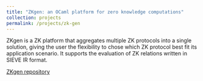 ```yaml
---
title: "ZKgen: an OCaml platform for zero knowledge computations"
collection: projects
permalink: /projects/zk-gen
---
```

ZKgen is a ZK platform that aggregates multiple ZK protocols into a single solution, giving the user the flexibility to chose which ZK protocol best fit its application scenario. It supports the evaluation of ZK relations written in SIEVE IR format.

[ZKgen repository](https://github.com/SRI-CSL/zk-gen)
